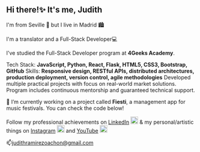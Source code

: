 ## Hi there!✨ It's me, Judith

I'm from Seville 💃 but I live in Madrid 🏙️

I'm a translator and a Full-Stack Developer💻

I've studied the Full-Stack Developer program at **4Geeks Academy**.

Tech Stack: **JavaScript, Python, React, Flask, HTML5, CSS3, Bootstrap, GitHub**
Skills: **Responsive design, RESTful APIs, distributed architectures, production deployment, version control, agile methodologies**
Developed multiple practical projects with focus on real-world market solutions. Program includes continuous mentorship and guaranteed technical support.

🔭 I’m currently working on a project called **Fiesti**, a management app for music festivals. You can check the code below!

Follow my professional achievements on [LinkedIn](https://www.linkedin.com/in/judith-ramirez-15048397/) <img src="https://content.linkedin.com/content/dam/me/business/en-us/amp/xbu/linkedin-revised-brand-guidelines/in-logo/fg/brand-inlogo-hero-fg-dsk-v01.png.original.png" style="height:20px"> & my personal/artistic things on [Instagram](https://www.instagram.com/judiththth/?hl=es) <img src="https://logodownload.org/wp-content/uploads/2017/04/instagram-logo-3.png" style="height:20px"> and [YouTube](https://www.youtube.com/@Judiththth) <img src="https://upload.wikimedia.org/wikipedia/commons/e/ef/Youtube_logo.png" style="height:20px">

📫judithramirezoachon@gmail.com
<!--
**Judiththth/judiththth** is a ✨ _special_ ✨ repository because its `README.md` (this file) appears on your GitHub profile.

Here are some ideas to get you started:

- 🔭 I’m currently working on ...
- 🌱 I’m currently learning ...
- 👯 I’m looking to collaborate on ...
- 🤔 I’m looking for help with ...
- 💬 Ask me about ...
- 📫 How to reach me: ...
- 😄 Pronouns: ...
- ⚡ Fun fact: ...
-->
